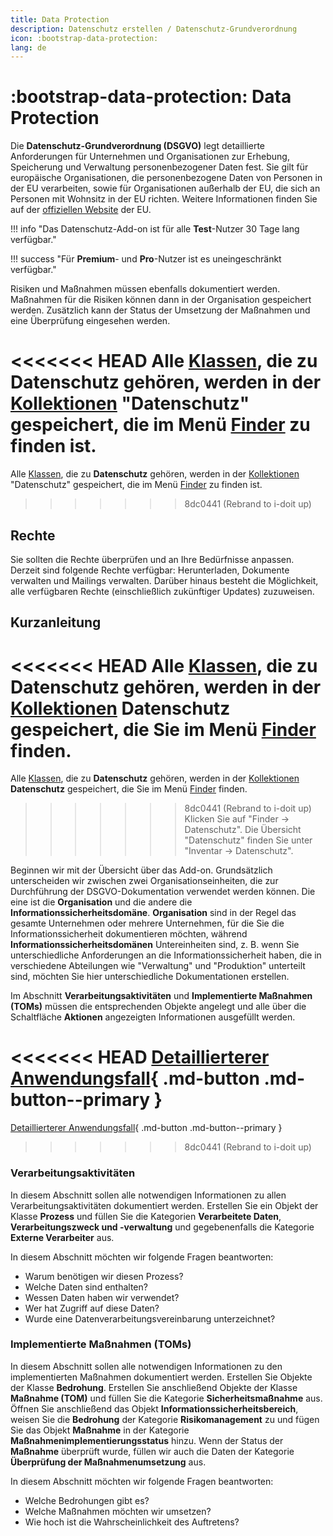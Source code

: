 ```yaml
---
title: Data Protection
description: Datenschutz erstellen / Datenschutz-Grundverordnung
icon: :bootstrap-data-protection:
lang: de
---
```


# :bootstrap-data-protection: Data Protection

Die **Datenschutz-Grundverordnung (DSGVO)** legt detaillierte Anforderungen für Unternehmen und Organisationen zur Erhebung, Speicherung und Verwaltung personenbezogener Daten fest. Sie gilt für europäische Organisationen, die personenbezogene Daten von Personen in der EU verarbeiten, sowie für Organisationen außerhalb der EU, die sich an Personen mit Wohnsitz in der EU richten. Weitere Informationen finden Sie auf der [offiziellen Website](https://europa.eu/youreurope/business/dealing-with-customers/data-protection/data-protection-gdpr/index_en.htm) der EU.

!!! info "Das Datenschutz-Add-on ist für alle **Test**-Nutzer 30 Tage lang verfügbar."

!!! success "Für **Premium**- und **Pro**-Nutzer ist es uneingeschränkt verfügbar."

Risiken und Maßnahmen müssen ebenfalls dokumentiert werden. Maßnahmen für die Risiken können dann in der Organisation gespeichert werden. Zusätzlich kann der Status der Umsetzung der Maßnahmen und eine Überprüfung eingesehen werden.

<<<<<<< HEAD
Alle [Klassen](./basics/classes.md), die zu **Datenschutz** gehören, werden in der [Kollektionen](./basics/collections.md) "Datenschutz" gespeichert, die im Menü [Finder](./finder/views-and-presets.md) zu finden ist.
=======
Alle [Klassen](basics/classes.md), die zu **Datenschutz** gehören, werden in der [Kollektionen](basics/collections.md) "Datenschutz" gespeichert, die im Menü [Finder](finder/views-and-presets.md) zu finden ist.
>>>>>>> 8dc0441 (Rebrand to i-doit up)

## Rechte

Sie sollten die Rechte überprüfen und an Ihre Bedürfnisse anpassen. Derzeit sind folgende Rechte verfügbar: Herunterladen, Dokumente verwalten und Mailings verwalten. Darüber hinaus besteht die Möglichkeit, alle verfügbaren Rechte (einschließlich zukünftiger Updates) zuzuweisen.

## Kurzanleitung

<<<<<<< HEAD
Alle [Klassen](./basics/classes.md), die zu **Datenschutz** gehören, werden in der [Kollektionen](./basics/collections.md) **Datenschutz** gespeichert, die Sie im Menü [Finder](./finder/views-and-presets.md) finden.
=======
Alle [Klassen](basics/classes.md), die zu **Datenschutz** gehören, werden in der [Kollektionen](basics/collections.md) **Datenschutz** gespeichert, die Sie im Menü [Finder](finder/views-and-presets.md) finden.
>>>>>>> 8dc0441 (Rebrand to i-doit up)
Klicken Sie auf "Finder → Datenschutz". Die Übersicht "Datenschutz" finden Sie unter "Inventar → Datenschutz".

Beginnen wir mit der Übersicht über das Add-on. Grundsätzlich unterscheiden wir zwischen zwei Organisationseinheiten, die zur Durchführung der DSGVO-Dokumentation verwendet werden können. Die eine ist die **Organisation** und die andere die **Informationssicherheitsdomäne**. **Organisation** sind in der Regel das gesamte Unternehmen oder mehrere Unternehmen, für die Sie die Informationssicherheit dokumentieren möchten, während **Informationssicherheitsdomänen** Untereinheiten sind, z. B. wenn Sie unterschiedliche Anforderungen an die Informationssicherheit haben, die in verschiedene Abteilungen wie "Verwaltung" und "Produktion" unterteilt sind, möchten Sie hier unterschiedliche Dokumentationen erstellen.

Im Abschnitt **Verarbeitungsaktivitäten** und **Implementierte Maßnahmen (TOMs)** müssen die entsprechenden Objekte angelegt und alle über die Schaltfläche **Aktionen** angezeigten Informationen ausgefüllt werden.

<<<<<<< HEAD
[Detaillierterer Anwendungsfall](./usecases/data-protection.md){ .md-button .md-button--primary }
=======
[Detaillierterer Anwendungsfall](usecases/data-protection.md){ .md-button .md-button--primary }
>>>>>>> 8dc0441 (Rebrand to i-doit up)

### Verarbeitungsaktivitäten

In diesem Abschnitt sollen alle notwendigen Informationen zu allen Verarbeitungsaktivitäten dokumentiert werden. Erstellen Sie ein Objekt der Klasse **Prozess** und füllen Sie die Kategorien **Verarbeitete Daten**, **Verarbeitungszweck und -verwaltung** und gegebenenfalls die Kategorie **Externe Verarbeiter** aus.

In diesem Abschnitt möchten wir folgende Fragen beantworten:

- Warum benötigen wir diesen Prozess?
- Welche Daten sind enthalten?
- Wessen Daten haben wir verwendet?
- Wer hat Zugriff auf diese Daten?
- Wurde eine Datenverarbeitungsvereinbarung unterzeichnet?

### Implementierte Maßnahmen (TOMs)

In diesem Abschnitt sollen alle notwendigen Informationen zu den implementierten Maßnahmen dokumentiert werden. Erstellen Sie Objekte der Klasse **Bedrohung**. Erstellen Sie anschließend Objekte der Klasse **Maßnahme (TOM)** und füllen Sie die Kategorie **Sicherheitsmaßnahme** aus. Öffnen Sie anschließend das Objekt **Informationssicherheitsbereich**, weisen Sie die **Bedrohung** der Kategorie **Risikomanagement** zu und fügen Sie das Objekt **Maßnahme** in der Kategorie **Maßnahmenimplementierungsstatus** hinzu. Wenn der Status der **Maßnahme** überprüft wurde, füllen wir auch die Daten der Kategorie **Überprüfung der Maßnahmenumsetzung** aus.

In diesem Abschnitt möchten wir folgende Fragen beantworten:

- Welche Bedrohungen gibt es?
- Welche Maßnahmen möchten wir umsetzen?
- Wie hoch ist die Wahrscheinlichkeit des Auftretens?

